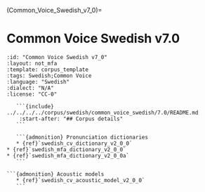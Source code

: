 
(Common_Voice_Swedish_v7_0)=
# Common Voice Swedish v7.0

``````{corpus} Common Voice Swedish v7.0
:id: "Common Voice Swedish v7_0"
:layout: not_mfa
:template: corpus_template
:tags: Swedish;Common Voice
:language: "Swedish"
:dialect: "N/A"
:license: "CC-0"

   ```{include} ../../../../corpus/swedish/common_voice_swedish/7.0/README.md
    :start-after: "## Corpus details"
   ```

   ```{admonition} Pronunciation dictionaries
   * {ref}`swedish_cv_dictionary_v2_0_0`
* {ref}`swedish_mfa_dictionary_v2_0_0`
* {ref}`swedish_mfa_dictionary_v2_0_0a`
   ```

```{admonition} Acoustic models
   * {ref}`swedish_cv_acoustic_model_v2_0_0`
   ```
``````
